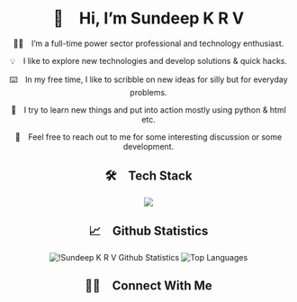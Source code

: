 <div align="center">
  
# 👋&emsp;Hi, I’m Sundeep K R V

🧑‍💼&emsp;I’m a full-time power sector professional and technology enthusiast.

💡&emsp;I like to explore new technologies and develop solutions & quick hacks.

⌨️&emsp;In my free time, I like to scribble on new ideas for silly but for everyday problems.

💞️&emsp;I try to learn new things and put into action mostly using python & html etc.

💬&emsp;Feel free to reach out to me for some interesting discussion or some development.

## 🛠&emsp;Tech Stack

<img src="https://skillicons.dev/icons?i=python,flask,html,css,bootstrap,javascript,github" />

## 📈&emsp;Github Statistics

![!Sundeep K R V Github Statistics](https://github-readme-stats.vercel.app/api?username=sundeepkrv&show_icons=true&theme=transparent&hide_border=true)
![Top Languages](https://github-readme-stats.vercel.app/api/top-langs/?username=sundeepkrv&show_icons=true&theme=transparent&hide_border=true)

## 🤝🏻&emsp;Connect With Me

</div>
